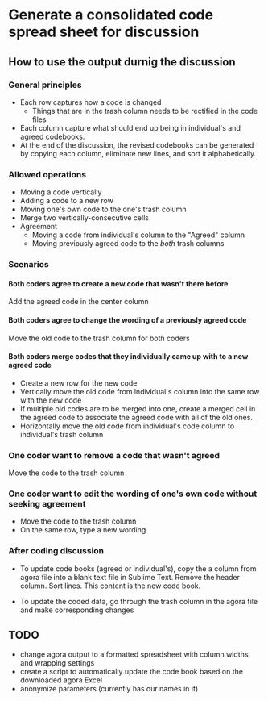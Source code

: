 # Generate a consolidated code spread sheet for discussion


## How to use the output durnig the discussion

### General principles

* Each row captures how a code is changed
  * Things that are in the trash column needs to be rectified in the code files
* Each column capture what should end up being in individual's and agreed codebooks.
 * At the end of the discussion, the revised codebooks can be generated by copying each column, eliminate new lines, and sort it alphabetically.


### Allowed operations

* Moving a code vertically
* Adding a code to a new row
* Moving one's own code to the one's trash column
* Merge two vertically-consecutive cells
* Agreement
  * Moving a code from individual's column to the "Agreed" column
  * Moving previously agreed code to the *both* trash columns

### Scenarios
#### Both coders agree to create a new code that wasn't there before
Add the agreed code in the center column


#### Both coders agree to change the wording of a previously agreed code
Move the old code to the trash column for both coders

#### Both coders merge codes that they individually came up with to a new agreed code
* Create a new row for the new code
* Vertically move the old code from individual's column into the same row with the new code
* If multiple old codes are to be merged into one, create a merged cell in the agreed code to associate the agreed code with all of the old ones.
* Horizontally move the old code from individual's code column to individual's trash column

### One coder want to remove a code that wasn't agreed
Move the code to the trash column

### One coder want to edit the wording of one's own code without seeking agreement
* Move the code to the trash column
* On the same row, type a new wording
 
 
### After coding discussion

* To update code books (agreed or individual's), copy the a column from agora file into a blank text file in Sublime Text. Remove the header column. Sort lines. This content is the new code book. 

* To update the coded data, go through the trash column in the agora file and make corresponding changes


## TODO

* change agora output to a formatted spreadsheet with column widths and wrapping settings
* create a script to automatically update the code book based on the downloaded agora Excel
* anonymize parameters (currently has our names in it)
